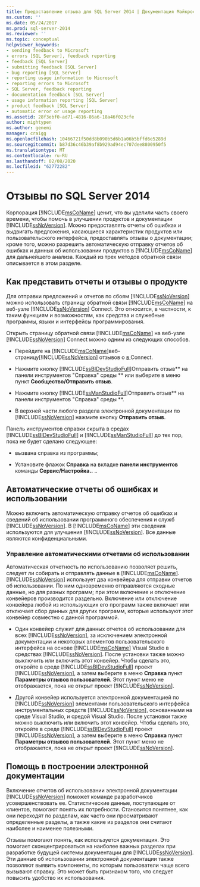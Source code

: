 ```yaml
---
title: Предоставление отзыва для SQL Server 2014 | Документация Майкрософт
ms.custom: ''
ms.date: 05/24/2017
ms.prod: sql-server-2014
ms.reviewer: ''
ms.topic: conceptual
helpviewer_keywords:
- sending feedback to Microsoft
- errors [SQL Server], feedback reporting
- feedback [SQL Server]
- submitting feedback [SQL Server]
- bug reporting [SQL Server]
- reporting usage information to Microsoft
- reporting errors to Microsoft
- SQL Server, feedback reporting
- documentation feedback [SQL Server]
- usage information reporting [SQL Server]
- product feedback [SQL Server]
- automatic error or usage reporting
ms.assetid: 28f3ebf0-ad71-4816-86a6-18a46f023cfe
author: mightypen
ms.author: genemi
manager: craigg
ms.openlocfilehash: 10466721f50dd8b090b5d6b1a06b5bffd6e5289d
ms.sourcegitcommit: b87d36c46b39af8b929ad94ec707dee8800950f5
ms.translationtype: MT
ms.contentlocale: ru-RU
ms.lasthandoff: 02/08/2020
ms.locfileid: "62772282"
---
```

# <a name="providing-feedback-for-sql-server-2014"></a>Отзывы по SQL Server 2014
  Корпорация [!INCLUDE[msCoName](../includes/msconame-md.md)] ценит, что вы уделили часть своего времени, чтобы помочь в улучшении продуктов и документации [!INCLUDE[ssNoVersion](../includes/ssnoversion-md.md)]. Можно предоставлять отчеты об ошибках и выдвигать предложения, касающиеся характеристик продуктов или пользовательского интерфейса, предоставлять отзывы о документации; кроме того, можно разрешить автоматическую отправку отчетов об ошибках и данных об использовании продуктов в [!INCLUDE[msCoName](../includes/msconame-md.md)] для дальнейшего анализа. Каждый из трех методов обратной связи описывается в этом разделе.  
  
## <a name="submitting-feedback-about-the-product"></a>Как представить отчеты и отзывы о продукте  
 Для отправки предложений и отчетов по сбоям [!INCLUDE[ssNoVersion](../includes/ssnoversion-md.md)] можно использовать страницу обратной связи [!INCLUDE[msCoName](../includes/msconame-md.md)] на веб-узле [!INCLUDE[ssNoVersion](../includes/ssnoversion-md.md)] Connect. Это относится, в частности, к таким функциям и возможностям, как средства и служебные программы, языки и интерфейсы программирования.  
  
 Открыть страницу обратной связи [!INCLUDE[msCoName](../includes/msconame-md.md)] на веб-узле [!INCLUDE[ssNoVersion](../includes/ssnoversion-md.md)] Connect можно одним из следующих способов.  
  
-   Перейдите на [!INCLUDE[msCoName](../includes/msconame-md.md)]веб-страницу[!INCLUDE[ssNoVersion](../includes/ssnoversion-md.md)] отзывов о [ в ](https://go.microsoft.com/fwlink/?linkid=34178) Connect.  
  
-   Нажмите кнопку [!INCLUDE[ssBIDevStudioFull](../includes/ssbidevstudiofull-md.md)]Отправить отзыв** на панели инструментов "Справка" среды ** или выберите в меню пункт **Сообщество/Отправить отзыв**.  
  
-   Нажмите кнопку [!INCLUDE[ssManStudioFull](../includes/ssmanstudiofull-md.md)]Отправить отзыв** на панели инструментов "Справка" среды **.  
  
-   В верхней части любого раздела электронной документации по [!INCLUDE[ssNoVersion](../includes/ssnoversion-md.md)] нажмите кнопку **Отправить отзыв**.  
  
 Панель инструментов справки скрыта в средах [!INCLUDE[ssBIDevStudioFull](../includes/ssbidevstudiofull-md.md)] и [!INCLUDE[ssManStudioFull](../includes/ssmanstudiofull-md.md)] до тех пор, пока не будет сделано следующее:  
  
-   вызвана справка из программы;  
  
-   Установите флажок **Справка** на вкладке **панели инструментов** команды **Сервис/Настройка..** ..  
  
## <a name="automatic-error-and-usage-reporting"></a>Автоматические отчеты об ошибках и использовании  
 Можно включить автоматическую отправку отчетов об ошибках и сведений об использовании программного обеспечения и служб [!INCLUDE[ssNoVersion](../includes/ssnoversion-md.md)]. В [!INCLUDE[msCoName](../includes/msconame-md.md)] эти сведения используются для улучшения [!INCLUDE[ssNoVersion](../includes/ssnoversion-md.md)]. Все данные являются конфиденциальными.  
  
### <a name="managing-automatic-usage-reporting"></a>Управление автоматическими отчетами об использовании  
 Автоматическая отчетность по использованию позволяет решить, следует ли собирать и отправлять данные в [!INCLUDE[msCoName](../includes/msconame-md.md)]. 
  [!INCLUDE[ssNoVersion](../includes/ssnoversion-md.md)] использует два конвейера для отправки отчетов об использовании. По ним одновременно отправляются сходные данные, но для разных программ; при этом включение и отключение конвейеров производится раздельно. Включение или отключение конвейера любой из использующих его программ также включает или отключает сбор данных для других программ, которые используют этот конвейер совместно с данной программой.  
  
-   Один конвейер служит для данных отчетов об использовании для всех [!INCLUDE[ssNoVersion](../includes/ssnoversion-md.md)], за исключением электронной документации и некоторых элементов пользовательского интерфейса на основе [!INCLUDE[msCoName](../includes/msconame-md.md)] Visual Studio в средствах [!INCLUDE[ssNoVersion](../includes/ssnoversion-md.md)]. После установки также можно выключить или включить этот конвейер. Чтобы сделать это, откройте в среде [!INCLUDE[ssBIDevStudioFull](../includes/ssbidevstudiofull-md.md)] проект [!INCLUDE[ssNoVersion](../includes/ssnoversion-md.md)], а затем выберите в меню **Справка** пункт **Параметры отзывов пользователей**. Этот пункт меню не отображается, пока не открыт проект [!INCLUDE[ssNoVersion](../includes/ssnoversion-md.md)].  
  
-   Другой конвейер используется электронной документацией по [!INCLUDE[ssNoVersion](../includes/ssnoversion-md.md)] элементами пользовательского интерфейса инструментальных средств [!INCLUDE[ssNoVersion](../includes/ssnoversion-md.md)], основанными на среде Visual Studio, и средой Visual Studio. После установки также можно выключить или включить этот конвейер. Чтобы сделать это, откройте в среде [!INCLUDE[ssBIDevStudioFull](../includes/ssbidevstudiofull-md.md)] проект [!INCLUDE[ssNoVersion](../includes/ssnoversion-md.md)], а затем выберите в меню **Справка** пункт **Параметры отзывов пользователей**. Этот пункт меню не отображается, пока не открыт проект [!INCLUDE[ssNoVersion](../includes/ssnoversion-md.md)].  
  
## <a name="helping-build-a-better-books-online"></a>Помощь в построении электронной документации  
 Включение отчетов об использовании электронной документации [!INCLUDE[ssNoVersion](../includes/ssnoversion-md.md)] поможет команде разработчиков усовершенствовать ее. Статистические данные, поступающие от клиентов, помогают понять их потребности. Становится понятнее, как они переходят по разделам, как часто они просматривают определенные разделы, а также какие из разделов они считают наиболее и наименее полезными.  
  
 Отзывы помогают понять, как используется документация. Это помогает сконцентрироваться на наиболее важных разделах при разработке будущей системы документации для [!INCLUDE[ssNoVersion](../includes/ssnoversion-md.md)]. Эти данные об использовании электронной документации также позволяют выявить компоненты, по которым пользователи чаще всего вызывают справку. Это может быть признаком того, что следует повысить удобство их использования.  
  
  
